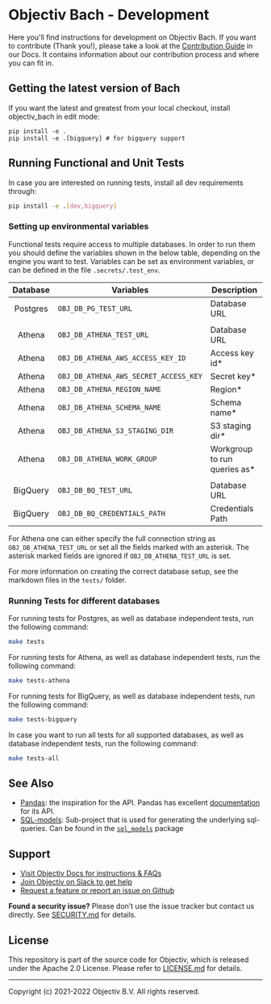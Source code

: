 # Objectiv Bach -  Development

Here you'll find instructions for development on Objectiv Bach. If you want to contribute (Thank you!), please take a look at the [Contribution Guide](https://www.objectiv.io/docs/home/the-project/contribute) in our Docs. It contains information about our contribution process and where you can fit in.

## Getting the latest version of Bach
If you want the latest and greatest from your local checkout, install objectiv_bach in edit mode:


```
pip install -e .
pip install -e .[bigquery] # for bigquery support
```

## Running Functional and Unit Tests
In case you are interested on running tests, install all dev requirements through:
```bash
pip install -e .[dev,bigquery]
```

### Setting up environmental variables
Functional tests require access to multiple databases. In order to run them you should define
the variables shown in the below table, depending on the engine you want to test.
Variables can be set as environment variables, or can be defined in the file `.secrets/.test_env`.

| Database | Variables                              | Description                  |
|:--------:|----------------------------------------|------------------------------|
| Postgres | `OBJ_DB_PG_TEST_URL`                   | Database URL                 |
|          |                                        |                              |
|  Athena  | `OBJ_DB_ATHENA_TEST_URL`               | Database URL                 |
|  Athena  | `OBJ_DB_ATHENA_AWS_ACCESS_KEY_ID`      | Access key id*               |
|  Athena  | `OBJ_DB_ATHENA_AWS_SECRET_ACCESS_KEY`  | Secret key*                  |
|  Athena  | `OBJ_DB_ATHENA_REGION_NAME`            | Region*                      |
|  Athena  | `OBJ_DB_ATHENA_SCHEMA_NAME`            | Schema name*                 |
|  Athena  | `OBJ_DB_ATHENA_S3_STAGING_DIR`         | S3 staging dir*              |
|  Athena  | `OBJ_DB_ATHENA_WORK_GROUP`             | Workgroup to run queries as* |
|          |                                        |                              |
| BigQuery | `OBJ_DB_BQ_TEST_URL`                   | Database URL                 |
| BigQuery | `OBJ_DB_BQ_CREDENTIALS_PATH`           | Credentials Path             |

For Athena one can either specify the full connection string as `OBJ_DB_ATHENA_TEST_URL` or set
all the fields marked with an asterisk. The asterisk marked fields are ignored if `OBJ_DB_ATHENA_TEST_URL`
is set.

For more information on creating the correct database setup, see the markdown files in the `tests/` folder.


### Running Tests for different databases
For running tests for Postgres, as well as database independent tests, run the following command:
```bash
make tests
```

For running tests for Athena, as well as database independent tests, run the following command:
```bash
make tests-athena
```

For running tests for BigQuery, as well as database independent tests, run the following command:
```bash
make tests-bigquery
```

In case you want to run all tests for all supported databases, as well as database independent tests, run
the following command:
```bash
make tests-all
```

## See Also
* [Pandas](https://github.com/pandas-dev/pandas): the inspiration for the API.
   Pandas has excellent [documentation](https://pandas.pydata.org/docs/) for its API.
* [SQL-models](./sql_models/): Sub-project that is used for generating the underlying sql-queries. Can be 
  found in the [`sql_models`](./sql_models/) package

## Support
* [Visit Objectiv Docs for instructions & FAQs](https://objectiv.io/docs/)
* [Join Objectiv on Slack to get help](https://objectiv.io/join-slack/)
* [Request a feature or report an issue on Github](https://github.com/objectiv/objectiv-analytics)

**Found a security issue?**
Please don’t use the issue tracker but contact us directly. See [SECURITY.md](../SECURITY.md) for details.

## License

This repository is part of the source code for Objectiv, which is released under the Apache 2.0 License. Please refer to [LICENSE.md](../LICENSE.md) for details.

---

Copyright (c) 2021-2022 Objectiv B.V. All rights reserved.